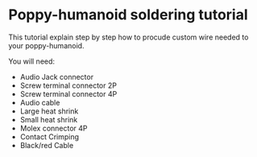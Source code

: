 # Poppy-humanoid soldering tutorial

This tutorial explain step by step how to procude custom wire needed to your poppy-humanoid.

You will need:

  - Audio Jack connector
  - Screw terminal connector 2P
  - Screw terminal connector 4P
  - Audio cable
  - Large heat shrink
  - Small heat shrink
  - Molex connector 4P
  - Contact Crimping
  - Black/red Cable
